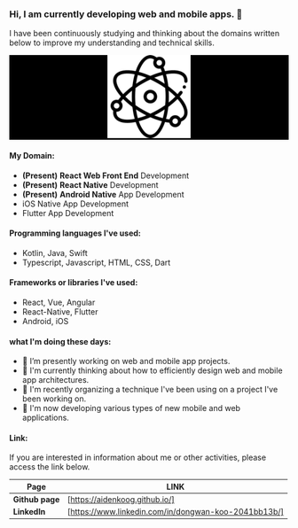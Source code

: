 ### Hi, I am currently developing web and mobile apps. 👋


I have been continuously studying and thinking about the domains written below to improve my understanding and technical skills.
<p align="center" style="background-color: #000">
  <img src="main_logo.png" width="150" height="150" alt="accessibility text">
</p>


#### My Domain:

  - **(Present)** **React Web Front End** Development 
  - **(Present)** **React Native** Development
  - **(Present)** **Android Native** App Development
  - iOS Native App Development
  - Flutter App Development


#### Programming languages I've used:

  - Kotlin, Java, Swift
  - Typescript, Javascript, HTML, CSS, Dart


#### Frameworks or libraries I've used:

  - React, Vue, Angular
  - React-Native, Flutter
  - Android, iOS


#### what I'm doing these days:

- 🔭 I’m presently working on web and mobile app projects.
- 🌱 I'm currently thinking about how to efficiently design web and mobile app architectures.
- 🔭 I'm recently organizing a technique I've been using on a project I've been working on.
- 🌱 I'm now developing various types of new mobile and web applications.


#### Link:

If you are interested in information about me or other activities, please access the link below.

| **Page**      | **LINK**                                     |
| ----------- | ---------------------------------------- |
| **Github page** | [https://aidenkoog.github.io/] |
| **LinkedIn** | [https://www.linkedin.com/in/dongwan-koo-2041bb13b/] |
